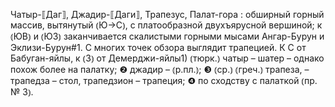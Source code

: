 ---
---

Чатыр-⟦Даг⟧, Джадир-⟦Даги⟧, Трапезус, Палат-гора
: обширный горный массив, вытянутый ⦅Ю→С⦆, с платообразной двухъярусной вершиной; к ⦅ЮВ⦆ и ⦅ЮЗ⦆ заканчивается скалистыми горными мысами Ангар-Бурун и Эклизи-Бурун#1. С многих точек обзора выглядит трапецией. К С от Бабуган-яйлы, к ⦅З⦆ от Демерджи-яйлы1) ⦅тюрк.⦆ чатыр – шатер – однако похож более на палатку; ❷ джадир – ⦅р.пл.⦆; ❸ ⦅ср.⦆ ⦅греч.⦆ трапеза, – трапедза – стол, трапедзион – трапеция; ❹ по сходству с палаткой ⦅пр. № 3⦆.
